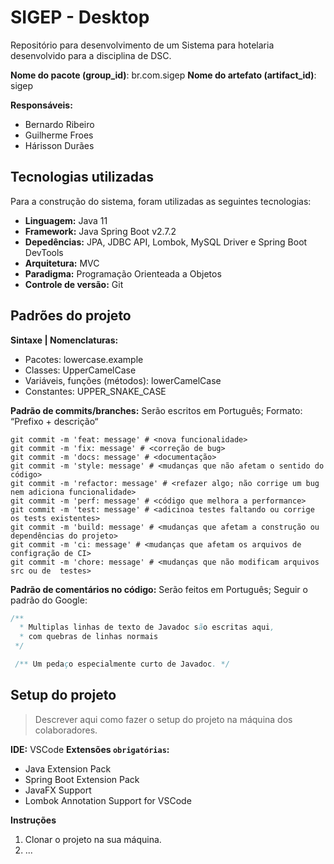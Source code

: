 # SIGEP - Desktop

Repositório para desenvolvimento de um Sistema para hotelaria desenvolvido para a disciplina de DSC.

**Nome do pacote (group_id)**: br.com.sigep
**Nome do artefato (artifact_id)**: sigep

**Responsáveis:**
- Bernardo Ribeiro
- Guilherme Froes
- Hárisson Durães


## Tecnologias utilizadas
Para a construção do sistema, foram utilizadas as seguintes tecnologias:
- **Linguagem:** Java 11
- **Framework:** Java Spring Boot v2.7.2
- **Depedências:** JPA, JDBC API, Lombok, MySQL Driver e Spring Boot DevTools
- **Arquitetura:** MVC
- **Paradigma:** Programação Orienteada a Objetos
- **Controle de versão:** Git


## Padrões do projeto

**Sintaxe | Nomenclaturas:**
- Pacotes: lowercase.example
- Classes: UpperCamelCase
- Variáveis, funções (métodos): lowerCamelCase
- Constantes: UPPER_SNAKE_CASE

**Padrão de commits/branches:** 
Serão escritos em Português; 
Formato: “Prefixo + descrição“

```Shell
git commit -m 'feat: message' # <nova funcionalidade>
git commit -m 'fix: message' # <correção de bug>
git commit -m 'docs: message' # <documentação>
git commit -m 'style: message' # <mudanças que não afetam o sentido do código>
git commit -m 'refactor: message' # <refazer algo; não corrige um bug nem adiciona funcionalidade>
git commit -m 'perf: message' # <código que melhora a performance>
git commit -m 'test: message' # <adicinoa testes faltando ou corrige os tests existentes>
git commit -m 'build: message' # <mudanças que afetam a construção ou dependências do projeto>
git commit -m 'ci: message' # <mudanças que afetam os arquivos de configração de CI>
git commit -m 'chore: message' # <mudanças que não modificam arquivos src ou de  testes>
```


**Padrão de comentários no código:** 
Serão feitos em Português; Seguir o padrão do Google:
```Java
/**
  * Multiplas linhas de texto de Javadoc são escritas aqui,
  * com quebras de linhas normais
 */

 /** Um pedaço especialmente curto de Javadoc. */
```


## Setup do projeto
> Descrever aqui como fazer o setup do projeto na máquina dos colaboradores.

**IDE:** VSCode
   **Extensões `obrigatórias`:** 
   - Java Extension Pack
   - Spring Boot Extension Pack
   - JavaFX Support
   - Lombok Annotation Support for VSCode

**Instruções**
1. Clonar o projeto na sua máquina.
2. ...
